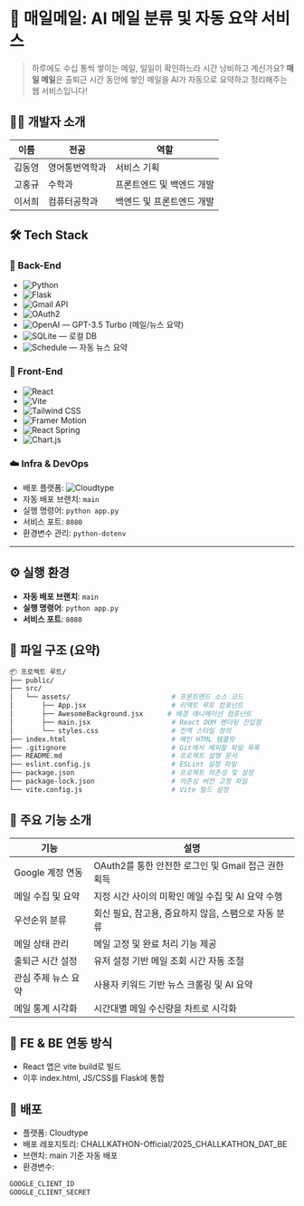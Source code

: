 


# 📩 매일메일: AI 메일 분류 및 자동 요약 서비스
> 하루에도 수십 통씩 쌓이는 메일, 일일이 확인하느라 시간 낭비하고 계신가요? **매일 메일**은 출퇴근 시간 동안에 쌓인 메일을 AI가 자동으로 요약하고 정리해주는 웹 서비스입니다!


## 🧑‍💻 개발자 소개  

  
| 이름 | 전공 | 역할 | 
| ------ | ------ | ------ |
| 김동영 | 영어통번역학과 | 서비스 기획 |
| 고홍규 | 수학과 | 프론트엔드 및 백엔드 개발 |
| 이서희 |컴퓨터공학과 | 백엔드 및 프론트엔드 개발 |

## 🛠️ Tech Stack

### 🔧 Back-End  
- ![Python](https://img.shields.io/badge/Python-3776AB?style=flat&logo=python&logoColor=white)  
- ![Flask](https://img.shields.io/badge/Flask-000000?style=flat&logo=flask&logoColor=white)  
- ![Gmail API](https://img.shields.io/badge/Gmail_API-EA4335?style=flat&logo=gmail&logoColor=white)  
- ![OAuth2](https://img.shields.io/badge/OAuth2-4285F4?style=flat&logo=google&logoColor=white)  
- ![OpenAI](https://img.shields.io/badge/OpenAI-412991?style=flat&logo=openai&logoColor=white) — GPT-3.5 Turbo (메일/뉴스 요약)  
- ![SQLite](https://img.shields.io/badge/SQLite-003B57?style=flat&logo=sqlite&logoColor=white) — 로컬 DB  
- ![Schedule](https://img.shields.io/badge/Schedule-FFD43B?style=flat&logo=python&logoColor=black) — 자동 뉴스 요약  

### 🎨 Front-End  
- ![React](https://img.shields.io/badge/React-61DAFB?style=flat&logo=react&logoColor=black)  
- ![Vite](https://img.shields.io/badge/Vite-646CFF?style=flat&logo=vite&logoColor=white)  
- ![Tailwind CSS](https://img.shields.io/badge/Tailwind_CSS-06B6D4?style=flat&logo=tailwindcss&logoColor=white)  
- ![Framer Motion](https://img.shields.io/badge/Framer_Motion-EF476F?style=flat&logo=framer&logoColor=white)  
- ![React Spring](https://img.shields.io/badge/React_Spring-88CCCA?style=flat&logo=react&logoColor=black)  
- ![Chart.js](https://img.shields.io/badge/Chart.js-FF6384?style=flat&logo=chartdotjs&logoColor=white)  

### ☁️ Infra & DevOps  
- 배포 플랫폼: ![Cloudtype](https://img.shields.io/badge/Cloudtype-0090F9?style=flat&logo=vercel&logoColor=white)  
- 자동 배포 브랜치: `main`  
- 실행 명령어: `python app.py`  
- 서비스 포트: `8080`  
- 환경변수 관리: `python-dotenv`  

---

## ⚙️ 실행 환경  
- **자동 배포 브랜치**: `main`  
- **실행 명령어**: `python app.py`  
- **서비스 포트**: `8080`  


## 📁 파일 구조 (요약)


```sh
📦 프로젝트 루트/
├── public/                            
├── src/
│   └── assets/                         # 프론트엔드 소스 코드
│       ├── App.jsx                     # 리액트 루트 컴포넌트
│       ├── AwesomeBackground.jsx      # 배경 애니메이션 컴포넌트
│       ├── main.jsx                    # React DOM 렌더링 진입점
│       └── styles.css                  # 전역 스타일 정의
├── index.html                          # 메인 HTML 템플릿
├── .gitignore                          # Git에서 제외할 파일 목록
├── README.md                           # 프로젝트 설명 문서
├── eslint.config.js                    # ESLint 설정 파일
├── package.json                        # 프로젝트 의존성 및 설정
├── package-lock.json                   # 의존성 버전 고정 파일
└── vite.config.js                      # Vite 빌드 설정

```


## 🌟 주요 기능 소개


| 기능 | 설명 | 
| ------ | ------ |
| Google 계정 연동 | OAuth2를 통한 안전한 로그인 및 Gmail 접근 권한 획득 |
| 메일 수집 및 요약 | 지정 시간 사이의 미확인 메일 수집 및 AI 요약 수행 |
| 우선순위 분류 | 회신 필요, 참고용, 중요하지 않음, 스팸으로 자동 분류 |
| 메일 상태 관리 | 메일 고정 및 완료 처리 기능 제공 |
| 출퇴근 시간 설정 | 유저 설정 기반 메일 조회 시간 자동 조절 |
| 관심 주제 뉴스 요약 | 사용자 키워드 기반 뉴스 크롤링 및 AI 요약 |
| 메일 통계 시각화 | 시간대별 메일 수신량을 차트로 시각화 |


## 🔄 FE & BE 연동 방식


- React 앱은 vite build로 빌드
- 이후 index.html, JS/CSS를 Flask에 통합

  

## 🚀 배포

- 플랫폼: Cloudtype
- 배포 레포지토리: CHALLKATHON-Official/2025_CHALLKATHON_DAT_BE
- 브랜치: main 기준 자동 배포
- 환경변수:
```sh
GOOGLE_CLIENT_ID
GOOGLE_CLIENT_SECRET
